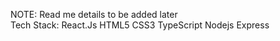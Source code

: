 NOTE: Read me details to be added later <br>
Tech Stack:
React.Js
HTML5
CSS3
TypeScript
Nodejs
Express
